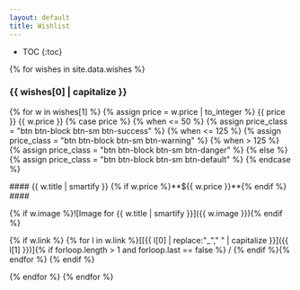 ```yaml
---
layout: default
title: Wishlist
---
```

* TOC
{:toc}

{% for wishes in site.data.wishes %}
### {{ wishes[0] | capitalize }} ###
{% for w in wishes[1] %}
{% assign price = w.price | to_integer %}
{{ price }}
{{ w.price }}
{% case price %}
  {% when <= 50 %}
    {% assign price_class = "btn btn-block btn-sm btn-success" %}
  {% when <= 125 %}
    {% assign price_class = "btn btn-block btn-sm btn-warning" %}
  {% when > 125 %}
    {% assign price_class = "btn btn-block btn-sm btn-danger" %}
  {% else %}
    {% assign price_class = "btn btn-block btn-sm btn-default" %}
{% endcase %}
<div class="tile" markdown="1">
#### {{ w.title | smartify }} {% if w.price %}<span class="{{ price_class }}" style="white-space:nowrap">**${{ w.price }}**</span>{% endif %} ####

{% if w.image %}![Image for {{ w.title | smartify }}]({{ w.image }}){% endif %}

{% if w.link %}
<span>{% for l in w.link %}[[{{ l[0] | replace:"_"," " | capitalize }}]({{ l[1] }})]{% if forloop.length > 1 and forloop.last == false %} / {% endif %}{% endfor %}</span>
{% endif %}
</div>
{% endfor %}
{% endfor %}

